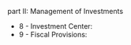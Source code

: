 part II: Management of Investments

<ul>
			<li>8 - Investment Center: <ul>
			</ul></li>			<li>9 - Fiscal Provisions: <ul>
			</ul></li></ul>
